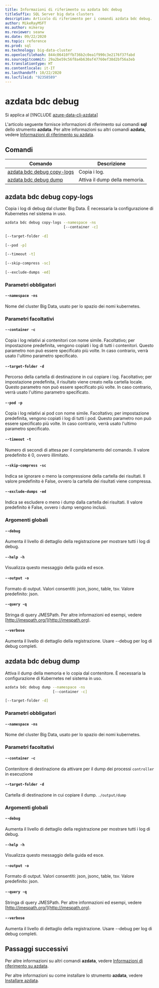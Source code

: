 ```yaml
---
title: Informazioni di riferimento su azdata bdc debug
titleSuffix: SQL Server big data clusters
description: Articolo di riferimento per i comandi azdata bdc debug.
author: MikeRayMSFT
ms.author: mikeray
ms.reviewer: seanw
ms.date: 09/22/2020
ms.topic: reference
ms.prod: sql
ms.technology: big-data-cluster
ms.openlocfilehash: 844c06410ffb736b2c0ea1f990c3e2176f37fabd
ms.sourcegitcommit: 29a2be59c56f8a4b630af47760ef38d2bf56a3eb
ms.translationtype: HT
ms.contentlocale: it-IT
ms.lasthandoff: 10/22/2020
ms.locfileid: "92358589"
---
```

# <a name="azdata-bdc-debug"></a>azdata bdc debug

Si applica al [!INCLUDE [azure-data-cli-azdata](../../includes/azure-data-cli-azdata.md)]

L'articolo seguente fornisce informazioni di riferimento sui comandi **sql** dello strumento **azdata**. Per altre informazioni su altri comandi **azdata**, vedere [Informazioni di riferimento su azdata](reference-azdata.md).

## <a name="commands"></a>Comandi

|Comando|Descrizione|
| --- | --- |
[azdata bdc debug copy-logs](#azdata-bdc-debug-copy-logs) | Copia i log.
[azdata bdc debug dump](#azdata-bdc-debug-dump) | Attiva il dump della memoria.
## <a name="azdata-bdc-debug-copy-logs"></a>azdata bdc debug copy-logs
Copia i log di debug dal cluster Big Data. È necessaria la configurazione di Kubernetes nel sistema in uso.
```bash
azdata bdc debug copy-logs --namespace -ns 
                           [--container -c]  
                           
[--target-folder -d]  
                           
[--pod -p]  
                           
[--timeout -t]  
                           
[--skip-compress -sc]  
                           
[--exclude-dumps -ed]
```
### <a name="required-parameters"></a>Parametri obbligatori
#### `--namespace -ns`
Nome del cluster Big Data, usato per lo spazio dei nomi kubernetes.
### <a name="optional-parameters"></a>Parametri facoltativi
#### `--container -c`
Copia i log relativi ai contenitori con nome simile. Facoltativo; per impostazione predefinita, vengono copiati i log di tutti i contenitori. Questo parametro non può essere specificato più volte. In caso contrario, verrà usato l'ultimo parametro specificato.
#### `--target-folder -d`
Percorso della cartella di destinazione in cui copiare i log. Facoltativo; per impostazione predefinita, il risultato viene creato nella cartella locale.  Questo parametro non può essere specificato più volte. In caso contrario, verrà usato l'ultimo parametro specificato.
#### `--pod -p`
Copia i log relativi ai pod con nome simile. Facoltativo; per impostazione predefinita, vengono copiati i log di tutti i pod. Questo parametro non può essere specificato più volte. In caso contrario, verrà usato l'ultimo parametro specificato.
#### `--timeout -t`
Numero di secondi di attesa per il completamento del comando. Il valore predefinito è 0, ovvero illimitato.
#### `--skip-compress -sc`
Indica se ignorare o meno la compressione della cartella dei risultati. Il valore predefinito è False, ovvero la cartella dei risultati viene compressa.
#### `--exclude-dumps -ed`
Indica se escludere o meno i dump dalla cartella dei risultati. Il valore predefinito è False, ovvero i dump vengono inclusi.
### <a name="global-arguments"></a>Argomenti globali
#### `--debug`
Aumenta il livello di dettaglio della registrazione per mostrare tutti i log di debug.
#### `--help -h`
Visualizza questo messaggio della guida ed esce.
#### `--output -o`
Formato di output.  Valori consentiti: json, jsonc, table, tsv.  Valore predefinito: json.
#### `--query -q`
Stringa di query JMESPath. Per altre informazioni ed esempi, vedere [http://jmespath.org/](http://jmespath.org).
#### `--verbose`
Aumenta il livello di dettaglio della registrazione. Usare --debug per log di debug completi.
## <a name="azdata-bdc-debug-dump"></a>azdata bdc debug dump
Attiva il dump della memoria e lo copia dal contenitore. È necessaria la configurazione di Kubernetes nel sistema in uso.
```bash
azdata bdc debug dump --namespace -ns 
                      [--container -c]  
                      
[--target-folder -d]
```
### <a name="required-parameters"></a>Parametri obbligatori
#### `--namespace -ns`
Nome del cluster Big Data, usato per lo spazio dei nomi kubernetes.
### <a name="optional-parameters"></a>Parametri facoltativi
#### `--container -c`
Contenitore di destinazione da attivare per il dump dei processi `controller` in esecuzione
#### `--target-folder -d`
Cartella di destinazione in cui copiare il dump. `./output/dump`
### <a name="global-arguments"></a>Argomenti globali
#### `--debug`
Aumenta il livello di dettaglio della registrazione per mostrare tutti i log di debug.
#### `--help -h`
Visualizza questo messaggio della guida ed esce.
#### `--output -o`
Formato di output.  Valori consentiti: json, jsonc, table, tsv.  Valore predefinito: json.
#### `--query -q`
Stringa di query JMESPath. Per altre informazioni ed esempi, vedere [http://jmespath.org/](http://jmespath.org).
#### `--verbose`
Aumenta il livello di dettaglio della registrazione. Usare --debug per log di debug completi.

## <a name="next-steps"></a>Passaggi successivi

Per altre informazioni su altri comandi **azdata**, vedere [Informazioni di riferimento su azdata](reference-azdata.md). 

Per altre informazioni su come installare lo strumento **azdata**, vedere [Installare azdata](..\install\deploy-install-azdata.md).

